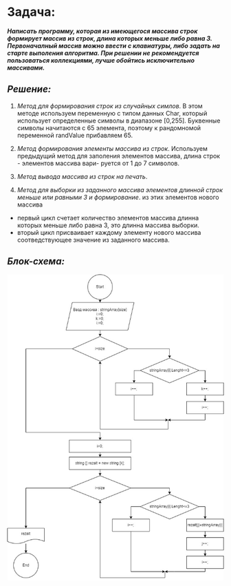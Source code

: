 # **Задача:**
__*Написать программу, которая из имеющегося массива строк формирует массив из строк, длина которых меньше
либо равна 3. Первоначалный массив можно ввести с клавиатуры, либо задать на старте выполения алгоритма.
При решении не рекомендуется пользоваться коллекциями, лучше обойтись исключительно массивами.*__

##  __*Решение:*__

1.    *Метод для формирования строк из случайных симлов*.
В этом методе используем переменную с типом данных Char, который использует определенные символы 
в диапазоне [0,255]. Буквенные символы начитаются с 65 элемента, поэтому к рандомномой переменной
randValue прибавляем 65.

2.  *Метод формирования элементы массива из строк*.
 Используем предыдущий метод для заполения элементов массива, длина строк - элементов массива вари-
 руется от 1 до 7 символов.

3.  *Метод вывода массива из строк на печать*.

4.  *Метод для выборки из заданного массива элементов длинной строк меньше или равными  3 и формирование*. 
 из этих элементов нового массива
 - первый цикл счетает количество элементов массива длинна которых меньше либо равна 3, это длинна 
              массива выборки.
 - вторый цикл присваивает каждому элементу нового массива соотведствующее значение из заданного  массива.

  ## __*Блок-схема:*__

  ![блок-схема](/image/блок-схема.jpg) 

